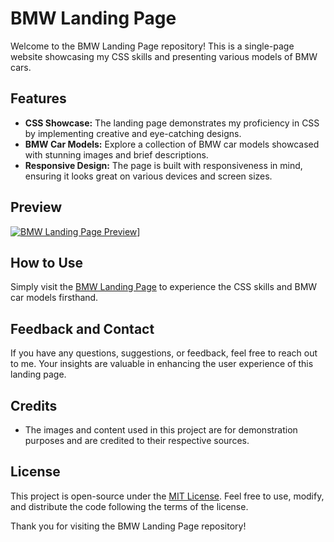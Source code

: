 # BMW Landing Page

Welcome to the BMW Landing Page repository! This is a single-page website showcasing my CSS skills and presenting various models of BMW cars.

## Features

- **CSS Showcase:** The landing page demonstrates my proficiency in CSS by implementing creative and eye-catching designs.
- **BMW Car Models:** Explore a collection of BMW car models showcased with stunning images and brief descriptions.
- **Responsive Design:** The page is built with responsiveness in mind, ensuring it looks great on various devices and screen sizes.

## Preview

[![BMW Landing Page Preview](link-to-preview-image)]([https://poison2612.github.io/BMW/)]

## How to Use

Simply visit the [BMW Landing Page]([https://poison2612.github.io/BMW/]) to experience the CSS skills and BMW car models firsthand.

## Feedback and Contact

If you have any questions, suggestions, or feedback, feel free to reach out to me. Your insights are valuable in enhancing the user experience of this landing page.

## Credits

- The images and content used in this project are for demonstration purposes and are credited to their respective sources.

## License

This project is open-source under the [MIT License](LICENSE). Feel free to use, modify, and distribute the code following the terms of the license.

Thank you for visiting the BMW Landing Page repository!
